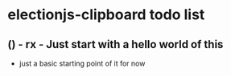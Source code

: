 # electionjs-clipboard todo list

## () - rx - Just start with a hello world of this
* just a basic starting point of it for now

